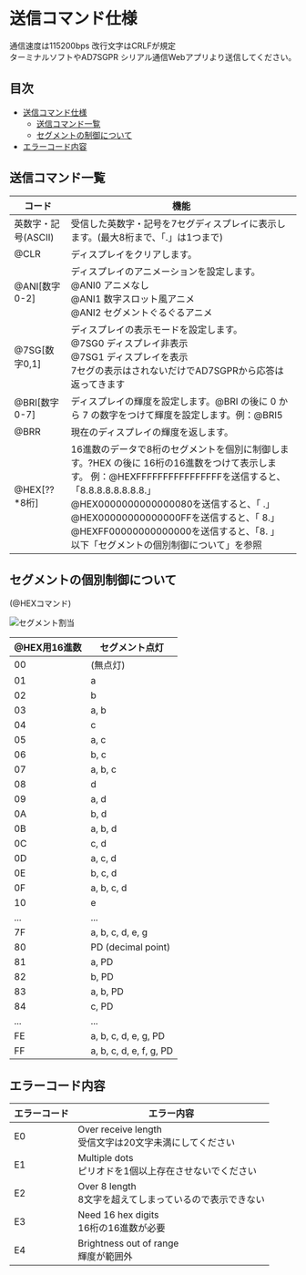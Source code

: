 # 送信コマンド仕様

通信速度は115200bps 改行文字はCRLFが規定  
ターミナルソフトやAD7SGPR シリアル通信Webアプリより送信してください。

## 目次

- [送信コマンド仕様](#送信コマンド仕様)
  - [送信コマンド一覧](#送信コマンド一覧)
  - [セグメントの制御について](#セグメントの個別制御について)
- [エラーコード内容](#エラーコード内容)


## 送信コマンド一覧

| コード              | 機能                                                                                            |
| ------------------- | ----------------------------------------------------------------------------------------------- |
| 英数字・記号(ASCII) | 受信した英数字・記号を7セグディスプレイに表示します。(最大8桁まで、「.」は1つまで)              |
| @CLR                | ディスプレイをクリアします。                                                                    |
| @ANI[数字0-2]       | ディスプレイのアニメーションを設定します。<br>@ANI0 アニメなし<br>@ANI1 数字スロット風アニメ<br>@ANI2 セグメントぐるぐるアニメ |
| @7SG[数字0,1]       | ディスプレイの表示モードを設定します。<br>@7SG0 ディスプレイ非表示<br>@7SG1 ディスプレイを表示<br>7セグの表示はされないだけでAD7SGPRから応答は返ってきます |
| @BRI[数字0-7]       | ディスプレイの輝度を設定します。@BRI の後に 0 から 7 の数字をつけて輝度を設定します。例：@BRI5     |
| @BRR                | 現在のディスプレイの輝度を返します。                                                            |
| @HEX[??*8桁]        | 16進数のデータで8桁のセグメントを個別に制御します。?HEX の後に 16桁の16進数をつけて表示します。  例：@HEXFFFFFFFFFFFFFFFFを送信すると、「8.8.8.8.8.8.8.8.」<br>@HEX0000000000000080を送信すると、「       .」<br>@HEX00000000000000FFを送信すると、「       8.」<br>@HEXFF00000000000000を送信すると、「8.       」<br>以下「セグメントの個別制御について」を参照 |

## セグメントの個別制御について
(@HEXコマンド)

![セグメント割当](https://github.com/bit-trade-one/AD7SGPR-SCWA/assets/85532743/ef28a74a-37e0-4872-a17f-20ae382e3b21)

| @HEX用16進数 | セグメント点灯       |
| ------------ | -------------------- |
| 00           | (無点灯)             |
| 01           | a                    |
| 02           | b                    |
| 03           | a, b                 |
| 04           | c                    |
| 05           | a, c                 |
| 06           | b, c                 |
| 07           | a, b, c              |
| 08           | d                    |
| 09           | a, d                 |
| 0A           | b, d                 |
| 0B           | a, b, d              |
| 0C           | c, d                 |
| 0D           | a, c, d              |
| 0E           | b, c, d              |
| 0F           | a, b, c, d           |
| 10           | e                    |
| ...          | ...                  |
| 7F           | a, b, c, d, e, g     |
| 80           | PD (decimal point)   |
| 81           | a, PD                |
| 82           | b, PD                |
| 83           | a, b, PD             |
| 84           | c, PD                |
| ...          | ...                  |
| FE           | a, b, c, d, e, g, PD |
| FF           | a, b, c, d, e, f, g, PD |

## エラーコード内容

| エラーコード | エラー内容                                                        |
| ------------ | ----------------------------------------------------------------- |
| E0           | Over receive length<br>受信文字は20文字未満にしてください         |
| E1           | Multiple dots<br>ピリオドを1個以上存在させないでください           |
| E2           | Over 8 length<br>8文字を超えてしまっているので表示できない       |
| E3           | Need 16 hex digits<br>16桁の16進数が必要                          |
| E4           | Brightness out of range<br>輝度が範囲外                           |
